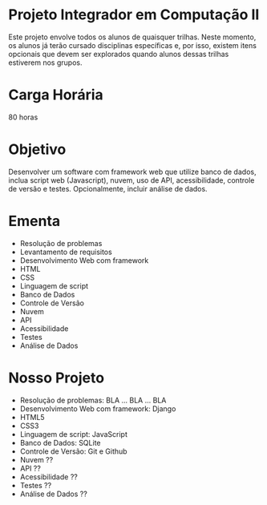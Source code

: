 # Projeto Integrador em Computação II
Este projeto envolve todos os alunos de quaisquer trilhas. Neste momento, os alunos já terão cursado disciplinas específicas e, por isso, existem itens opcionais que devem ser explorados quando alunos dessas trilhas estiverem nos grupos.

# Carga Horária
80 horas

# Objetivo
Desenvolver um software com framework web que utilize banco de dados, inclua script web (Javascript), nuvem, uso de API, acessibilidade, controle de versão e
testes. Opcionalmente, incluir análise de dados.

# Ementa
<ul>
  <li>Resolução de problemas</li>
  <li>Levantamento de requisitos</li>
  <li>Desenvolvimento Web com framework</li>
  <li>HTML</li>
  <li>CSS</li>
  <li>Linguagem de script</li>
  <li>Banco de Dados</li>
  <li>Controle de Versão</li>
  <li>Nuvem</li>
  <li>API</li>
  <li>Acessibilidade</li>
  <li>Testes</li>
  <li>Análise de Dados</li>
</ul>

# Nosso Projeto
<ul>
  <li>Resolução de problemas: BLA ... BLA ... BLA</li>
  <li>Desenvolvimento Web com framework: Django</li>
  <li>HTML5</li>
  <li>CSS3</li>
  <li>Linguagem de script: JavaScript</li>
  <li>Banco de Dados: SQLite</li>
  <li>Controle de Versão: Git e Github</li>
  <li>Nuvem ??</li>
  <li>API ??</li>
  <li>Acessibilidade ??</li>
  <li>Testes ??</li>
  <li>Análise de Dados ??</li>
</ul>
